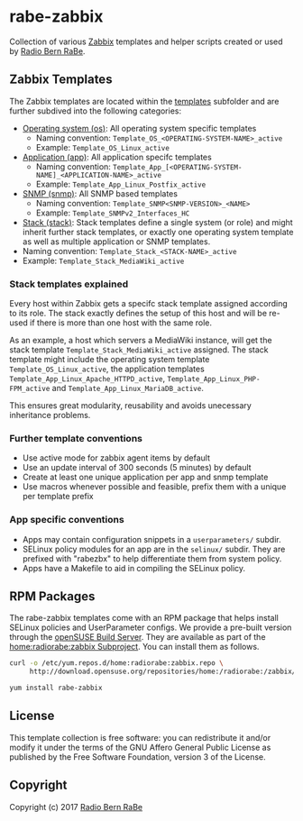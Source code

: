 # rabe-zabbix
Collection of various [Zabbix](http://www.zabbix.com/) templates and helper scripts created or used by [Radio Bern RaBe](http://rabe.ch/).

## Zabbix Templates
The Zabbix templates are located within the [templates](templates) subfolder and are further subdived into the following categories:
* [Operating system (os)](os): All operating system specific templates
  * Naming convention: <code>Template_OS_\<OPERATING-SYSTEM-NAME\>_active</code>
  * Example: <code>Template_OS_Linux_active</code>
* [Application (app)](app): All application specifc templates
  * Naming convention: <code>Template_App_\[\<OPERATING-SYSTEM-NAME\]_\<APPLICATION-NAME\>_active</code>
  * Example: <code>Template_App_Linux_Postfix_active</code>
* [SNMP (snmp)](snmp): All SNMP based templates
  * Naming convention: <code>Template_SNMP\<SNMP-VERSION\>_\<NAME\></code>
  * Example: <code>Template_SNMPv2_Interfaces_HC</code>
* [Stack (stack)](stack): Stack templates define a single system (or role) and might inherit further stack templates, or exactly one operating system template as well as multiple application or SNMP templates.
 * Naming convention: <code>Template_Stack_\<STACK-NAME\>_active</code>
 * Example: <code>Template_Stack_MediaWiki_active</code>

### Stack templates explained
Every host within Zabbix gets a specifc stack template assigned according to its role. The stack exactly defines the setup of this host and will be re-used if there is more than one host with the same role.
 
As an example, a host which servers a MediaWiki instance, will get the stack template <code>Template_Stack_MediaWiki_active</code> assigned. The stack template might include the operating system template <code>Template_OS_Linux_active</code>, the application templates <code>Template_App_Linux_Apache_HTTPD_active</code>, <code>Template_App_Linux_PHP-FPM_active</code> and <code>Template_App_Linux_MariaDB_active</code>.
 
This ensures great modularity, reusability and avoids unecessary inheritance problems.
 
### Further template conventions
* Use active mode for zabbix agent items by default
* Use an update interval of 300 seconds (5 minutes) by default
* Create at least one unique application per app and snmp template
* Use macros whenever possible and feasible, prefix them with a unique per template prefix

### App specific conventions

* Apps may contain configuration snippets in a `userparameters/` subdir.
* SELinux policy modules for an app are in the `selinux/` subdir. They are prefixed with "rabezbx" to help differentiate them from system policy.
* Apps have a Makefile to aid in compiling the SELinux policy.

## RPM Packages

The rabe-zabbix templates come with an RPM package that helps install SELinux policies and UserParameter configs. We provide a pre-built version
through the [openSUSE Build Server](https://build.opensuse.org/). They are available as part of the [home:radiorabe:zabbix Subproject](https://build.opensuse.org/project/show/home:radiorabe:zabbix). You can install them as follows.

```bash
curl -o /etc/yum.repos.d/home:radiorabe:zabbix.repo \
     http://download.opensuse.org/repositories/home:/radiorabe:/zabbix/CentOS_7/home:radiorabe:zabbix.repo

yum install rabe-zabbix
```

## License
This template collection is free software: you can redistribute it and/or modify it under
the terms of the GNU Affero General Public License as published by the Free
Software Foundation, version 3 of the License.

## Copyright
Copyright (c) 2017 [Radio Bern RaBe](http://www.rabe.ch)
